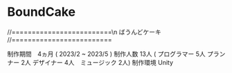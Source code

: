 # BoundCake

//=========================\n
       ばうんどケーキ
//=========================


制作期間　4ヵ月
( 2023/2 ~ 2023/5 )
制作人数  13人
( プログラマー 5人   プランナー 2人  デザイナー 4人　ミュージック 2人)
制作環境
Unity







